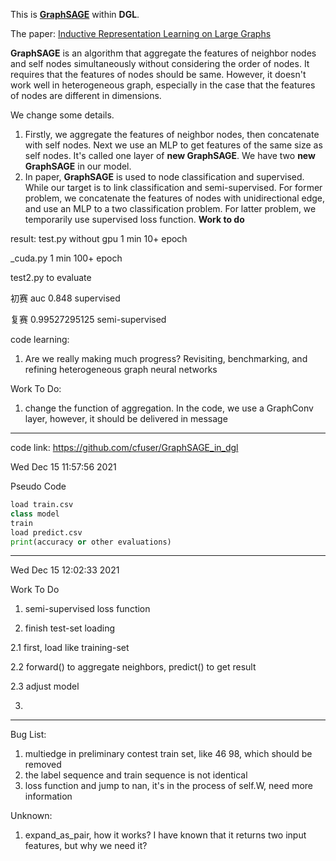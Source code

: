 This is [**GraphSAGE**](https://arxiv.org/abs/1706.02216) within **DGL**.

The paper: [Inductive Representation Learning on Large Graphs](https://arxiv.org/abs/1706.02216)

**GraphSAGE** is an algorithm that aggregate the features of neighbor nodes and self nodes simultaneously without considering the order of nodes. It requires that the features of nodes should be same. However, it doesn't work well in heterogeneous graph, especially in the case that the features of nodes are different in dimensions.

We change some details.

1.  Firstly, we aggregate the features of neighbor nodes, then concatenate with self nodes. Next we use an MLP to get features of the same size as self nodes. It's called one layer of **new GraphSAGE**. We have two **new GraphSAGE** in our model.
2.  In paper, **GraphSAGE** is used to node classification and supervised. While our target is to link classification and semi-supervised. For former problem, we concatenate the features of nodes with unidirectional edge, and use an MLP to a two classification problem. For latter problem, we temporarily use supervised loss function. **Work to do**


result:
test.py without gpu
1 min 10+ epoch

_cuda.py
1 min 100+ epoch

test2.py to evaluate

初赛 auc 0.848
supervised

复赛 0.99527295125
semi-supervised

code learning:

1. Are we really making much progress? Revisiting, benchmarking, and refining heterogeneous graph neural networks

Work To Do:

1. change the function of aggregation. In the code, we use a GraphConv layer, however, it should be delivered in message

---
code link: https://github.com/cfuser/GraphSAGE_in_dgl

Wed Dec 15 11:57:56 2021

Pseudo Code

```python
load train.csv
class model
train
load predict.csv
print(accuracy or other evaluations)
```



---

Wed Dec 15 12:02:33 2021

Work To Do

1.  semi-supervised loss function 

2.  finish test-set loading

   2.1 first, load like training-set

   2.2 forward() to aggregate neighbors, predict() to get result 

   2.3 adjust model

3.  

---

Bug List:

1. multiedge in preliminary contest train set, like 46 98, which should be removed
2. the label sequence and train sequence is not identical
3. loss function and jump to nan, it's in the process of self.W, need more information

Unknown:

1. expand_as_pair, how it works? I have known that it returns two input features, but why we need it?
